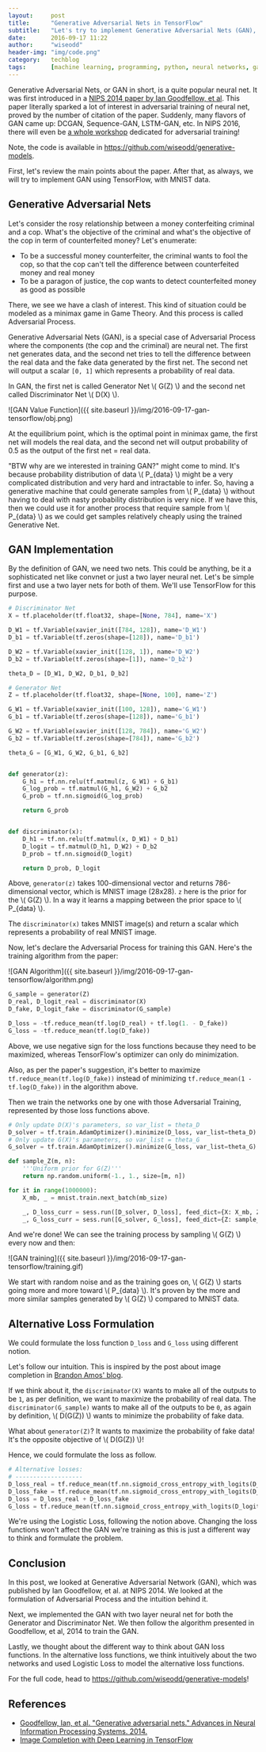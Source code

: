 ```yaml
---
layout:     post
title:      "Generative Adversarial Nets in TensorFlow"
subtitle:   "Let's try to implement Generative Adversarial Nets (GAN), first introduced by Goodfellow et al, 2014, with TensorFlow. We'll use MNIST data to train the GAN!"
date:       2016-09-17 11:22
author:     "wiseodd"
header-img: "img/code.png"
category:   techblog
tags:       [machine learning, programming, python, neural networks, gan]
---
```


Generative Adversarial Nets, or GAN in short, is a quite popular neural net. It was first introduced in a [NIPS 2014 paper by Ian Goodfellow, et al](http://papers.nips.cc/paper/5423-generative-adversarial-nets.pdf). This paper literally sparked a lot of interest in adversarial training of neural net, proved by the number of citation of the paper. Suddenly, many flavors of GAN came up: DCGAN, Sequence-GAN, LSTM-GAN, etc. In NIPS 2016, there will even be [a whole workshop](https://sites.google.com/site/nips2016adversarial/) dedicated for adversarial training!

Note, the code is available in <https://github.com/wiseodd/generative-models>.

First, let's review the main points about the paper. After that, as always, we will try to implement GAN using TensorFlow, with MNIST data.

<h2 class="section-heading">Generative Adversarial Nets</h2>

Let's consider the rosy relationship between a money conterfeiting criminal and a cop. What's the objective of the criminal and what's the objective of the cop in term of counterfeited money? Let's enumerate:

* To be a successful money counterfeiter, the criminal wants to fool the cop, so that the cop can't tell the difference between counterfeited money and real money
* To be a paragon of justice, the cop wants to detect counterfeited money as good as possible

There, we see we have a clash of interest. This kind of situation could be modeled as a minimax game in Game Theory. And this process is called Adversarial Process.

Generative Adversarial Nets (GAN), is a special case of Adversarial Process where the components (the cop and the criminal) are neural net. The first net generates data, and the second net tries to tell the difference between the real data and the fake data generated by the first net. The second net will output a scalar `[0, 1]` which represents a probability of real data.

In GAN, the first net is called Generator Net \\( G(Z) \\) and the second net called Discriminator Net \\( D(X) \\).

![GAN Value Function]({{ site.baseurl }}/img/2016-09-17-gan-tensorflow/obj.png)

At the equilibrium point, which is the optimal point in minimax game, the first net will models the real data, and the second net will output probability of 0.5 as the output of the first net = real data.

"BTW why are we interested in training GAN?" might come to mind. It's because probability distribution of data \\( P_{data} \\) might be a very complicated distribution and very hard and intractable to infer. So, having a generative machine that could generate samples from \\( P_{data} \\) without having to deal with nasty probability distribution is very nice. If we have this, then we could use it for another process that require sample from \\( P_{data} \\) as we could get samples relatively cheaply using the trained Generative Net.

<h2 class="section-heading">GAN Implementation</h2>

By the definition of GAN, we need two nets. This could be anything, be it a sophisticated net like convnet or just a two layer neural net. Let's be simple first and use a two layer nets for both of them. We'll use TensorFlow for this purpose.

``` python
# Discriminator Net
X = tf.placeholder(tf.float32, shape=[None, 784], name='X')

D_W1 = tf.Variable(xavier_init([784, 128]), name='D_W1')
D_b1 = tf.Variable(tf.zeros(shape=[128]), name='D_b1')

D_W2 = tf.Variable(xavier_init([128, 1]), name='D_W2')
D_b2 = tf.Variable(tf.zeros(shape=[1]), name='D_b2')

theta_D = [D_W1, D_W2, D_b1, D_b2]

# Generator Net
Z = tf.placeholder(tf.float32, shape=[None, 100], name='Z')

G_W1 = tf.Variable(xavier_init([100, 128]), name='G_W1')
G_b1 = tf.Variable(tf.zeros(shape=[128]), name='G_b1')

G_W2 = tf.Variable(xavier_init([128, 784]), name='G_W2')
G_b2 = tf.Variable(tf.zeros(shape=[784]), name='G_b2')

theta_G = [G_W1, G_W2, G_b1, G_b2]


def generator(z):
    G_h1 = tf.nn.relu(tf.matmul(z, G_W1) + G_b1)
    G_log_prob = tf.matmul(G_h1, G_W2) + G_b2
    G_prob = tf.nn.sigmoid(G_log_prob)

    return G_prob


def discriminator(x):
    D_h1 = tf.nn.relu(tf.matmul(x, D_W1) + D_b1)
    D_logit = tf.matmul(D_h1, D_W2) + D_b2
    D_prob = tf.nn.sigmoid(D_logit)

    return D_prob, D_logit
```

Above, `generator(z)` takes 100-dimensional vector and returns 786-dimensional vector, which is MNIST image (28x28). `z` here is the prior for the \\( G(Z) \\). In a way it learns a mapping between the prior space to \\( P_{data} \\).

The `discriminator(x)` takes MNIST image(s) and return a scalar which represents a probability of real MNIST image.

Now, let's declare the Adversarial Process for training this GAN. Here's the training algorithm from the paper:

![GAN Algorithm]({{ site.baseurl }}/img/2016-09-17-gan-tensorflow/algorithm.png)

``` python
G_sample = generator(Z)
D_real, D_logit_real = discriminator(X)
D_fake, D_logit_fake = discriminator(G_sample)

D_loss = -tf.reduce_mean(tf.log(D_real) + tf.log(1. - D_fake))
G_loss = -tf.reduce_mean(tf.log(D_fake))
```

Above, we use negative sign for the loss functions because they need to be maximized, whereas TensorFlow's optimizer can only do minimization.

Also, as per the paper's suggestion, it's better to maximize `tf.reduce_mean(tf.log(D_fake))` instead of minimizing `tf.reduce_mean(1 - tf.log(D_fake))` in the algorithm above.

Then we train the networks one by one with those Adversarial Training, represented by those loss functions above.

``` python
# Only update D(X)'s parameters, so var_list = theta_D
D_solver = tf.train.AdamOptimizer().minimize(D_loss, var_list=theta_D)
# Only update G(X)'s parameters, so var_list = theta_G
G_solver = tf.train.AdamOptimizer().minimize(G_loss, var_list=theta_G)

def sample_Z(m, n):
    '''Uniform prior for G(Z)'''
    return np.random.uniform(-1., 1., size=[m, n])

for it in range(1000000):
    X_mb, _ = mnist.train.next_batch(mb_size)

    _, D_loss_curr = sess.run([D_solver, D_loss], feed_dict={X: X_mb, Z: sample_Z(mb_size, Z_dim)})
    _, G_loss_curr = sess.run([G_solver, G_loss], feed_dict={Z: sample_Z(mb_size, Z_dim)})
```

And we're done! We can see the training process by sampling \\( G(Z) \\) every now and then:

![GAN training]({{ site.baseurl }}/img/2016-09-17-gan-tensorflow/training.gif)

We start with random noise and as the training goes on, \\( G(Z) \\) starts going more and more toward \\( P_{data} \\). It's proven by the more and more similar samples generated by \\( G(Z) \\) compared to MNIST data.

<h2 class="section-heading">Alternative Loss Formulation</h2>

We could formulate the loss function `D_loss` and `G_loss` using different notion.

Let's follow our intuition. This is inspired by the post about image completion in [Brandon Amos' blog](http://bamos.github.io/2016/08/09/deep-completion/).

If we think about it, the `discriminator(X)` wants to make all of the outputs to be `1`, as per definition, we want to maximize the probability of real data. The `discriminator(G_sample)` wants to make all of the outputs to be `0`, as again by definition, \\( D(G(Z)) \\) wants to minimize the probability of fake data.

What about `generator(Z)`? It wants to maximize the probability of fake data! It's the opposite objective of \\( D(G(Z)) \\)!

Hence, we could formulate the loss as follow.

``` python
# Alternative losses:
# -------------------
D_loss_real = tf.reduce_mean(tf.nn.sigmoid_cross_entropy_with_logits(D_logit_real, tf.ones_like(D_logit_real)))
D_loss_fake = tf.reduce_mean(tf.nn.sigmoid_cross_entropy_with_logits(D_logit_fake, tf.zeros_like(D_logit_fake)))
D_loss = D_loss_real + D_loss_fake
G_loss = tf.reduce_mean(tf.nn.sigmoid_cross_entropy_with_logits(D_logit_fake, tf.ones_like(D_logit_fake)))
```

We're using the Logistic Loss, following the notion above. Changing the loss functions won't affect the GAN we're training as this is just a different way to think and formulate the problem.

<h2 class="section-heading">Conclusion</h2>

In this post, we looked at Generative Adversarial Network (GAN), which was published by Ian Goodfellow, et al. at NIPS 2014. We looked at the formulation of Adversarial Process and the intuition behind it.

Next, we implemented the GAN with two layer neural net for both the Generator and Discriminator Net. We then follow the algorithm presented in Goodfellow, et al, 2014 to train the GAN.

Lastly, we thought about the different way to think about GAN loss functions. In the alternative loss functions, we think intuitively about the two networks and used Logistic Loss to model the alternative loss functions.

For the full code, head to <https://github.com/wiseodd/generative-models>!

<h2 class="section-heading">References</h2>

* [Goodfellow, Ian, et al. "Generative adversarial nets." Advances in Neural Information Processing Systems. 2014.](http://papers.nips.cc/paper/5423-generative-adversarial-nets.pdf)
* [Image Completion with Deep Learning in TensorFlow](http://bamos.github.io/2016/08/09/deep-completion/)
